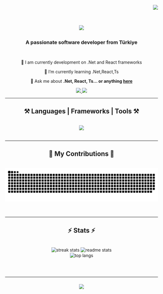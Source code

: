 <img align="right" src="https://visitor-badge.laobi.icu/badge?page_id=Ahmetzkan" /> <img>

<h1 align="center">
    <img src="https://readme-typing-svg.herokuapp.com/?font=Righteous&size=35&center=true&vCenter=true&width=500&height=70&duration=4000&lines=Hi+There!+👋;+I'm+Ahmet;" /> 
</h1>

<h3 align="center">A passionate software developer from Türkiye</h3>

</br>

<div align="center">
 
 🔭  I am currently development on .Net and React frameworks
 
 🌱 I’m currently learning .Net,React,Ts

💬 Ask me about **.Net, React, Ts... or anything [here](https://github.com/Ahmetzkan/Ahmetzkan/issues)**

 </div>

 
<div align="center"> 
  <a href="mailto:ahmet.ozkan98@hotmail.com">
    <img src="https://img.shields.io/badge/mail-333333?style=for-the-badge&logo=gmail&logoColor=red" />
  </a>
  <a href="https://linkedin.com/in/ahmetzkan" target="_blank">
    <img src="https://img.shields.io/badge/LinkedIn-0077B5?style=for-the-badge&logo=linkedin&logoColor=white" target="_blank" />
  </a>
</div>

 <hr/>
 
<h2 align="center">⚒️ Languages | Frameworks | Tools ⚒️</h2>
<br/>
<div align="center">
    <img src="https://skillicons.dev/icons?i=react,redux,cs,dotnet,postgres,html,css,bootstrap,javascript,ts,vscode,visualstudio,github,git,discord" />
    <br>
</div>

<br/>
<hr/>

<div align="center">
  <h2>🐍 My Contributions 🐍</h2>
  <br>
  <img alt="snake eating my contributions" src="https://raw.githubusercontent.com/Ahmetzkan/Ahmetzkan/output/github-contribution-grid-snake.svg" />
  <br/><br/><br/>
</div>

<hr/>

<h2 align="center">⚡ Stats ⚡</h2>
<br>
<div align=center>
  <img width=390 src="https://github-readme-streak-stats-salesp07.vercel.app/?user=Ahmetzkan&count_private=true&theme=react&border_radius=10" alt="streak stats"/>
  <img width=390 src="https://github-readme-stats.vercel.app/api?username=Ahmetzkan&count_private=true&show_icons=true&theme=react&rank_icon=github&border_radius=10" alt="readme stats" />
  <br/>
  <img width=325 align="center" src="https://github-readme-stats.vercel.app/api/top-langs/?username=Ahmetzkan&hide=HTML&langs_count=8&layout=compact&theme=react&border_radius=10&size_weight=0.5&count_weight=0.5&exclude_repo=github-readme-stats" alt="top langs" />
</div>

<br/><br/>
<hr/>

<h3 align="center">
    <img src="https://readme-typing-svg.herokuapp.com/?font=Righteous&size=25&center=true&vCenter=true&width=500&height=70&duration=4000&lines=Thanks+for+visiting!+✌️;+Shoot+me+a+message+on+Gmail!;I'm+always+down+to+collab+:)">
</h3>

<br/>

